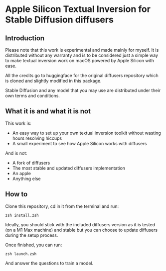 # Apple Silicon Textual Inversion for Stable Diffusion diffusers

## Introduction

Please note that this work is experimental and made mainly for myself.
It is distributed without any warranty and is to be considered just a simple way to make textual inversion work on macOS powered by Apple Silicon with ease.

All the credits go to huggingface for the original diffusers repository which is cloned and slightly modified in this package.

Stable Diffusion and any model that you may use are distributed under their own terms and conditions.

## What it is and what it is not

This work is:

- An easy way to set up your own textual inversion toolkit without wasting hours resolving hiccups
- A small experiment to see how Apple Silicon works with diffusers

And is not:

- A fork of diffusers
- The most stable and updated diffusers implementation
- An apple
- Anything else

## How to

Clone this repository, cd in it from the terminal and run:

    zsh install.zsh

Ideally, you should stick with the included diffusers version as it is tested (on a M1 Max machine) and stable but you can choose to update diffusers during the setup process.

Once finished, you can run:

    zsh launch.zsh

And answer the questions to train a model.
